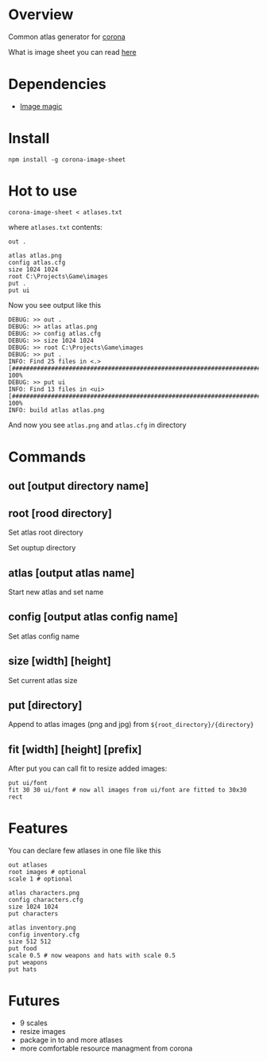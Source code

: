# Overview

Common atlas generator for [corona](https://ru.coronalabs.com/)

What is image sheet you can read [here](https://docs.coronalabs.com/api/library/graphics/newImageSheet.html)

# Dependencies

- [Image magic](https://imagemagick.org/index.php)

# Install
	
	npm install -g corona-image-sheet

# Hot to use

	corona-image-sheet < atlases.txt

where `atlases.txt` contents:

	out .
	
	atlas atlas.png
	config atlas.cfg
	size 1024 1024
	root C:\Projects\Game\images
	put .
	put ui

Now you see output like this

	DEBUG: >> out .
	DEBUG: >> atlas atlas.png
	DEBUG: >> config atlas.cfg
	DEBUG: >> size 1024 1024
	DEBUG: >> root C:\Projects\Game\images
	DEBUG: >> put .
	INFO: Find 25 files in <.>
	[##########################################################################] 100%
	DEBUG: >> put ui
	INFO: Find 13 files in <ui>
	[##########################################################################] 100%
	INFO: build atlas atlas.png

And now you see `atlas.png` and `atlas.cfg` in directory

# Commands

## out [output directory name]

## root [rood directory]

Set atlas root directory

Set ouptup directory

## atlas [output atlas name]

Start new atlas and set name

## config [output atlas config name]

Set atlas config name

## size [width] [height]

Set current atlas size

## put [directory]

Append to atlas images (png and jpg) from `${root_directory}/{directory}`

## fit [width] [height] [prefix]

After put you can call fit to resize added images:

    put ui/font
    fit 30 30 ui/font # now all images from ui/font are fitted to 30x30 rect

# Features

You can declare few atlases in one file like this

	out atlases
	root images # optional
	scale 1 # optional

	atlas characters.png
	config characters.cfg
	size 1024 1024
	put characters

	atlas inventory.png
	config inventory.cfg
	size 512 512
	put food
	scale 0.5 # now weapons and hats with scale 0.5
	put weapons
	put hats

# Futures

- 9 scales
- resize images
- package in to and more atlases
- more comfortable resource managment from corona